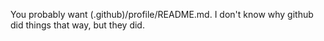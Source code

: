 You probably want (.github)/profile/README.md. I don't know why github did things that way, but they did.
